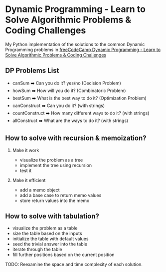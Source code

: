 # Dynamic Programming - Learn to Solve Algorithmic Problems & Coding Challenges

My Python implementation of the solutions to the common Dynamic Programming problems in <a href="https://www.youtube.com/watch?v=oBt53YbR9Kk">freeCodeCamp Dynamic Programming - Learn to Solve Algorithmic Problems & Coding Challenges</a>

## DP Problems List
<ul>
    <li>canSum ➡️ Can you do it? yes/no (Decision Problem) </li>
    <li>howSum ➡️ How will you do it? (Combinatoric Problem) </li>
    <li>bestSum ➡️ What is the best way to do it? (Optimization Problem) </li>
    <li>canConstruct ➡️ Can you do it? (with strings) </li>
    <li>countConstruct ➡️ How many different ways to do it? (with strings)</li>
    <li>allConstruct ➡️ What are the ways to do it? (with strings) </li>
</ul>

## How to solve with recursion & memoization?

1. Make it work
    - visualize the problem as a tree
    - implement the tree using recursion
    - test it

2. Make it efficient
    - add a memo object
    - add a base case to return memo values
    - store return values into the memo

## How to solve with tabulation?

- visualize the problem as a table
- size the table based on the inputs
- initialize the table with default values
- seed the trivial answer into the table
- iterate through the table
- fill further positions based on the current position

TODO: Reexamine the space and time complexity of each solution.